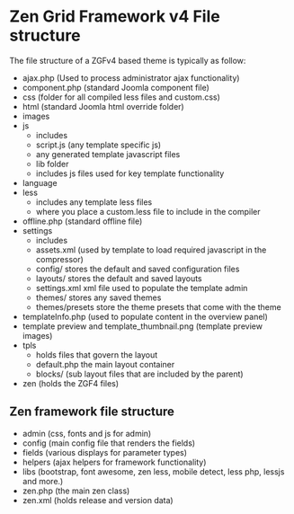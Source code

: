 Zen Grid Framework v4 File structure
======

The file structure of a ZGFv4 based theme is typically as follow:

- ajax.php (Used to process administrator ajax functionality)
- component.php (standard Joomla component file)
- css (folder for all compiled less files and custom.css)
- html (standard Joomla html override folder)
- images 
- js 
	- includes 
	- script.js (any template specific js)
	- any generated template javascript files
	- lib folder
	- 	includes js files used for key template functionality
- language
- less 
	- includes any template less files
	- where you place a custom.less file to include in the compiler
- offline.php (standard offline file)
- settings
	- includes
	- assets.xml (used by template to load required javascript in the compressor)
	- config/ stores the default and saved configuration files
	- layouts/ stores the default and saved layouts
	- settings.xml xml file used to populate the template admin
	- themes/ stores any saved themes
	- themes/presets store the theme presets that come with the theme
- templateInfo.php (used to populate content in the overview panel)
- template preview and template_thumbnail.png (template preview images)
- tpls
	- holds files that govern the layout
	- default.php the main layout container
	- blocks/ (sub layout files that are included by the parent)
- zen (holds the ZGF4 files)


Zen framework file structure
----
- admin (css, fonts and js for admin)
- config (main config file that renders the fields)
- fields (various displays for parameter types)
- helpers (ajax helpers for framework functionality)
- libs (bootstrap, font awesome, zen less, mobile detect, less php, lessjs and more.)
- zen.php (the main zen class)
- zen.xml (holds release and version data)